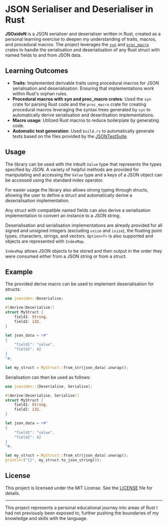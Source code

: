 # JSON Serialiser and Deserialiser in Rust

**JSOxideN** is a JSON serialiser and deserialiser written in Rust, created as a personal learning exercise to deepen my understanding of traits, macros, and procedural macros. The project leverages the [`syn`](https://github.com/dtolnay/syn) and [`proc_macro`](https://doc.rust-lang.org/proc_macro/) crates to handle the serialisation and deserialisation of any Rust struct with named fields to and from JSON data.

## Learning Outcomes

- **Traits**: Implemented derivable traits using procedural macros for JSON serialisation and deserialisation. Ensuring that implementations work within Rust's orphan rules.
- **Procedural macros with syn and proc_macro crates**: Used the `syn` crate for parsing Rust code and the `proc_macro` crate for creating procedural macros leveraging the syntax trees generated by `syn` to automatically derive serialisation and deserilisation implementations.
- **Macro usage**: Utilized Rust macros to reduce boilerplate by generating code.
- **Automatic test generation**: Used `build.rs` to automatically generate tests based on the files provided by the [JSONTestSuite](https://github.com/nst/JSONTestSuite).

## Usage

The library can be used with the inbuilt `Value` type that represents the types specified by JSON. A variety of helpful methods are provided for manipulating and accessing the `Value` type and a keys of a JSON object can be accessed using the standard index operator. 

For easier usage the library also allows strong typing through structs, allowing the user to define a struct and automatically derive a deserialisation implementation.

Any struct with compatible named fields can also derive a serialisation implementation to convert an instance to a JSON string.

Deserialisation and serialisation implementations are already provided for all signed and unsigned integers (excluding `usize` and `isize`), the floating point types, characters, strings, and vectors. `Option<T>` is also supported and objects are represented with `IndexMap`.

`IndexMap` allows JSON objects to be stored and then output in the order they were consumed either from a JSON string or from a struct.

## Example

The provided derive macro can be used to implement deserialisation for structs:

```rust
use jsoxiden::Deserialise;

#[derive(Deserialise)]
struct MyStruct {
    field1: String,
    field2: i32,
}

let json_data = r#"
{
    "field1": "value",
    "field2": 42
}
"#;

let my_struct = MyStruct::from_str(json_data).unwrap();
```

Serialisation can then be used as follows:

```rust
use jsoxiden::{Deserialise, Serialise};

#[derive(Deserialise, Serialise)]
struct MyStruct {
    field1: String,
    field2: i32,
}

let json_data = r#"
{
    "field1": "value",
    "field2": 42
}
"#;

let my_struct = MyStruct::from_str(json_data).unwrap();
println!("{}", my_struct.to_json_string());
```

## License

This project is licensed under the MIT License. See the [LICENSE](LICENSE) file for details.

---

This project represents a personal educational journey into areas of Rust I had not previously been exposed to, further pushing the boundaries of my knowledge and skills with the language.
